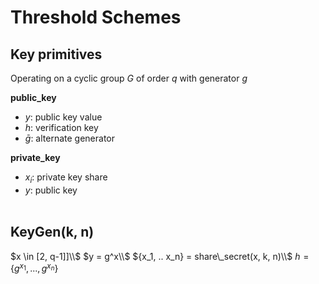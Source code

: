 # Threshold Schemes

## Key primitives
Operating on a cyclic group $G$ of order $q$ with generator $g$


**public_key**
- $y$: public key value
- $h$: verification key 
- $\bar{g}$: alternate generator

**private_key** 
- $x_i$: private key share
- $y$: public key
<br><br>

KeyGen(k, n)
--------------
$x \in [2, q-1]]\\$ 
$y = g^x\\$
${x_1, .. x_n} = share\_secret(x, k, n)\\$
$h = \{g^{x_1},...,g^{x_n}\}$
<br><br>

